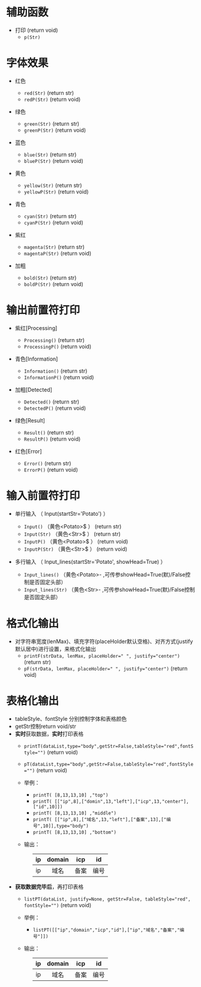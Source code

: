 # 辅助函数
- 打印 (return void)
  - `p(Str)`


# 字体效果
- 红色
   - `red(Str)` (return str)
   - `redP(Str)` (return void)


- 绿色
  - `green(Str)` (return str)
  - `greenP(Str)` (return void)


- 蓝色 
  - `blue(Str)` (return str)
  - `blueP(Str)` (return void)


- 黄色 
  - `yellow(Str)` (return str)
  - `yellowP(Str)` (return void)


- 青色 
  - `cyan(Str)` (return str)
  - `cyanP(Str)` (return void)


- 紫红 
  - `magenta(Str)` (return str)
  - `magentaP(Str)` (return void)


- 加粗 
  - `bold(Str)` (return str)
  - `boldP(Str)` (return void)


# 输出前置符打印
- 紫红\[Processing\] 
  - `Processing()` (return str)
  - `ProcessingP()` (return void)


- 青色\[Information\] 
  - `Information()` (return str)
  - `InformationP()` (return void)


- 加粗\[Detected\] 
  - `Detected()` (return str)
  - `DetectedP()` (return void)

- 绿色\[Result\] 
  - `Result()` (return str)
  - `ResultP()` (return void)


- 红色\[Error\] 
  - `Error()` (return str)
  - `ErrorP()` (return void)


# 输入前置符打印
- 单行输入 （ Input(startStr='Potato') ）
  - `Input()` （黄色\<Potato\>$ ） (return str)
  - `Input(Str)` （黄色\<Str\>$ ） (return str)
  - `InputP()` （黄色\<Potato\>$ ） (return void)
  - `InputP(Str)` （黄色\<Str\>$ ） (return void)


- 多行输入 （ Input_lines(startStr='Potato', showHead=True) ）
  - `Input_lines()` （黄色\<Potato\>- ,可传参showHead=True(默)/False控制是否固定头部）
  - `Input_lines(Str)` （黄色\<Str\>- ,可传参showHead=True(默)/False控制是否固定头部）


# 格式化输出
- 对字符串宽度(lenMax)、填充字符(placeHolder默认空格)、对齐方式(justify默认居中)进行设置，来格式化输出
  - `printF(strData, lenMax, placeHolder=" ", justify="center")` (return str)
  - `pF(strData, lenMax, placeHolder=" ", justify="center")` (return void)


# 表格化输出
- tableStyle、fontStyle 分别控制字体和表格颜色
- getStr控制return void/str
- **实时**获取数据，**实时**打印表格
  - `printT(dataList,type="body",getStr=False,tableStyle="red",fontStyle="")` (return void)
  - `pT(dataList,type="body",getStr=False,tableStyle="red",fontStyle="")` (return void)

  - 举例：
    - `printT( [8,13,13,10] ,"top")`
    - `printT( [["ip",8],["domin",13,"left"],["icp",13,"center"],["id",10]])`
    - `printT( [8,13,13,10] ,"middle")`
    - `printT( [["ip",8],["域名",13,"left"],["备案",13],["编号",10]],type="body")`
    - `printT( [8,13,13,10] ,"bottom")`

  - 输出：

<div style="margin-left: 70px">

|  ip   | domain | icp | id |
|  :----:  | :----:  | :----: | :----: |
| ip  | 域名 | 备案 | 编号 |

</div>


- **获取数据完毕后**，再打印表格
  - `listPT(dataList, justify=None, getStr=False, tableStyle="red", fontStyle="")` (return void)

  - 举例：
    - `listPT([["ip","domain","icp","id"],["ip","域名","备案","编号"]])`
    
  - 输出：

<div style="margin-left: 70px">

|  ip   | domain | icp | id |
|  :----:  | :----:  | :----: | :----: |
| ip  | 域名 | 备案 | 编号 |

</div>
